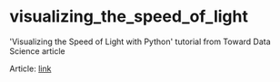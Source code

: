 # visualizing_the_speed_of_light
'Visualizing the Speed of Light with Python' tutorial from Toward Data Science article

Article: [link]()